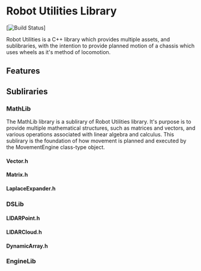 # Robot Utilities Library

[![Build Status](fucked)]

Robot Utilities is a C++ library which provides multiple assets, and sublibraries, with the intention to provide planned motion of a chassis which uses wheels as it's method of locomotion.

## Features

## Subliraries

### MathLib
The MathLib library is a sublirary of Robot Utilities library. It's purpose is to provide multiple mathematical structures, such as matrices and vectors, and various operations associated with linear algebra and calculus. This sublirary is the foundation of how movement is planned and executed by the MovementEngine class-type object.

#### Vector.h

#### Matrix.h

#### LaplaceExpander.h

### DSLib

#### LIDARPoint.h

#### LIDARCloud.h

#### DynamicArray.h

### EngineLib
